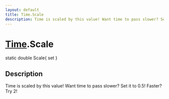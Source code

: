```yaml
---
layout: default
title: Time.Scale
description: Time is scaled by this value! Want time to pass slower? Set it to 0.5! Faster? Try 2!
---
```

# [Time]({{site.url}}/Pages/StereoKit/Time.html).Scale

<div class='signature' markdown='1'>
static double Scale{ set }
</div>

## Description
Time is scaled by this value! Want time to pass slower?
Set it to 0.5! Faster? Try 2!

